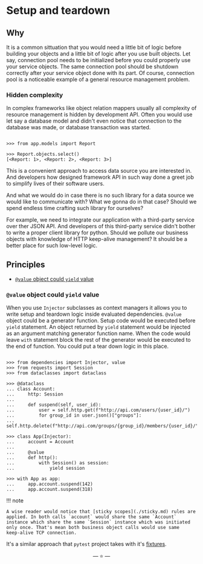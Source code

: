 # Setup and teardown

## Why

It is a common sittuation that you would need a little bit of logic before
building your objects and a little bit of logic after you use built objects. Let
say, connection pool needs to be initialized before you could properly use your
service objects. The same connection pool should be shutdown correctly after
your service object done with its part. Of course, connection pool is a
noticeable example of a general resource management problem.

### Hidden complexity

In complex frameworks like object relation mappers usually all complexity of
resource management is hidden by development API. Often you would use let say a
database model and didn't even notice that connection to the database was made,
or database transaction was started.

```pycon

>>> from app.models import Report

>>> Report.objects.select()
[<Report: 1>, <Report: 2>, <Report: 3>]

```

This is a convenient approach to access data source you are interested in. And
developers how designed framework API in such way done a greet job to simplify
lives of their software users.

And what we would do in case there is no such library for a data source we would
like to communicate with? What we gonna do in that case? Should we spend endless
time crafting such library for ourselves?

For example, we need to integrate our application with a third-party service
over ther JSON API. And developers of this third-party service didn't bother to
write a proper client library for python. Should we pollute our business objects
with knowledge of HTTP keep-alive management? It should be a better place for
such low-level logic.

## Principles

- [`@value` object could `yield` value](#value-object-could-yield-value)

### `@value` object could `yield` value

When you use `Injector` subclasses as context managers it allows you to write
setup and teardown logic inside evaluated dependencies. `@value` object could be
a generator function. Setup code would be executed before `yield` statement. An
object returned by `yield` statement would be injected as an argument matching
generator function name. When the code would leave `with` statement block the
rest of the generator would be executed to the end of function. You could put a
tear down logic in this place.

```pycon

>>> from dependencies import Injector, value
>>> from requests import Session
>>> from dataclasses import dataclass

>>> @dataclass
... class Account:
...     http: Session
...
...     def suspend(self, user_id):
...         user = self.http.get(f"http://api.com/users/{user_id}/")
...         for group_id in user.json()["groups"]:
...             self.http.delete(f"http://api.com/groups/{group_id}/members/{user_id}/")

>>> class App(Injector):
...     account = Account
...
...     @value
...     def http():
...         with Session() as session:
...             yield session

>>> with App as app:
...     app.account.suspend(142)
...     app.account.suspend(318)

```

!!! note

    A wise reader would notice that [sticky scopes](./sticky.md) rules are
    applied. In both calls `account` would share the same `Account`
    instance which share the same `Session` instance which was initiated
    only once. That's mean both business object calls would use same
    keep-alive TCP connection.

It's a similar approach that `pytest` project takes with it's
[fixtures](https://docs.pytest.org/en/latest/how-to/fixtures.html#yield-fixtures-recommended).

<p align="center">&mdash; ⭐ &mdash;</p>
